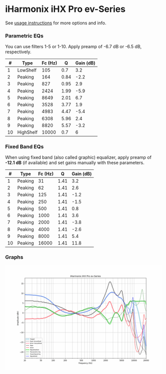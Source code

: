 # iHarmonix iHX Pro ev-Series
See [usage instructions](https://github.com/jaakkopasanen/AutoEq#usage) for more options and info.

### Parametric EQs
You can use filters 1-5 or 1-10. Apply preamp of -6.7 dB or -6.5 dB, respectively.

|   # | Type      |   Fc (Hz) |    Q |   Gain (dB) |
|-----|-----------|-----------|------|-------------|
|   1 | LowShelf  |       105 | 0.7  |         3.2 |
|   2 | Peaking   |       164 | 0.84 |        -2.2 |
|   3 | Peaking   |       827 | 0.95 |         2.9 |
|   4 | Peaking   |      2424 | 1.99 |        -5.9 |
|   5 | Peaking   |      8649 | 2.01 |         6.7 |
|   6 | Peaking   |      3528 | 3.77 |         1.9 |
|   7 | Peaking   |      4983 | 4.47 |        -5.4 |
|   8 | Peaking   |      6308 | 5.96 |         2.4 |
|   9 | Peaking   |      8820 | 5.57 |        -3.2 |
|  10 | HighShelf |     10000 | 0.7  |         6   |

### Fixed Band EQs
When using fixed band (also called graphic) equalizer, apply preamp of **-12.1 dB** (if available) and set gains manually with these parameters.

|   # | Type    |   Fc (Hz) |    Q |   Gain (dB) |
|-----|---------|-----------|------|-------------|
|   1 | Peaking |        31 | 1.41 |         3.2 |
|   2 | Peaking |        62 | 1.41 |         2.6 |
|   3 | Peaking |       125 | 1.41 |        -1.2 |
|   4 | Peaking |       250 | 1.41 |        -1.5 |
|   5 | Peaking |       500 | 1.41 |         0.8 |
|   6 | Peaking |      1000 | 1.41 |         3.6 |
|   7 | Peaking |      2000 | 1.41 |        -3.8 |
|   8 | Peaking |      4000 | 1.41 |        -2.6 |
|   9 | Peaking |      8000 | 1.41 |         5.4 |
|  10 | Peaking |     16000 | 1.41 |        11.8 |

### Graphs
![](./iHarmonix%20iHX%20Pro%20ev-Series.png)
